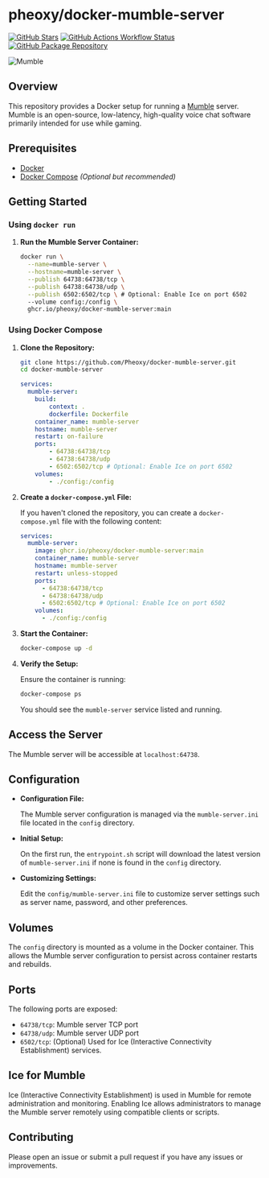 # pheoxy/docker-mumble-server

[![GitHub Stars](https://img.shields.io/github/stars/pheoxy/docker-mumble-server.svg?color=94398d&labelColor=555555&logoColor=ffffff&style=for-the-badge&logo=github)](https://github.com/pheoxy/docker-mumble-server)
[![GitHub Actions Workflow Status](https://img.shields.io/github/actions/workflow/status/pheoxy/docker-mumble-server/docker-publish.yml?style=for-the-badge&logo=github&logoColor=ffffff&label=pheoxy&labelColor=555555)](https://github.com/Pheoxy/docker-mumble-server/actions)
[![GitHub Package Repository](https://img.shields.io/static/v1.svg?color=94398d&labelColor=555555&logoColor=ffffff&style=for-the-badge&label=pheoxy&message=GitHub%20Package&logo=github)](https://github.com/pheoxy/docker-mumble-server/packages)

![Mumble](https://avatars.githubusercontent.com/u/639008?s=200&v=4)

## Overview

This repository provides a Docker setup for running a [Mumble](https://www.mumble.info/) server. Mumble is an open-source, low-latency, high-quality voice chat software primarily intended for use while gaming.

## Prerequisites

- [Docker](https://www.docker.com/get-started)
- [Docker Compose](https://docs.docker.com/compose/) *(Optional but recommended)*

## Getting Started

### Using `docker run`

1. **Run the Mumble Server Container:**

    ```bash
    docker run \
      --name=mumble-server \
      --hostname=mumble-server \
      --publish 64738:64738/tcp \
      --publish 64738:64738/udp \
      --publish 6502:6502/tcp \ # Optional: Enable Ice on port 6502
      --volume config:/config \
      ghcr.io/pheoxy/docker-mumble-server:main
    ```

### Using Docker Compose

1. **Clone the Repository:**

    ```bash
    git clone https://github.com/Pheoxy/docker-mumble-server.git
    cd docker-mumble-server
    ```

    ```yaml
    services:
      mumble-server:
        build:
            context: .
            dockerfile: Dockerfile
        container_name: mumble-server
        hostname: mumble-server
        restart: on-failure
        ports:
            - 64738:64738/tcp
            - 64738:64738/udp
            - 6502:6502/tcp # Optional: Enable Ice on port 6502
        volumes:
            - ./config:/config

    ```

2. **Create a `docker-compose.yml` File:**

    If you haven't cloned the repository, you can create a `docker-compose.yml` file with the following content:

    ```yaml
    services:
      mumble-server:
        image: ghcr.io/pheoxy/docker-mumble-server:main
        container_name: mumble-server
        hostname: mumble-server
        restart: unless-stopped
        ports:
          - 64738:64738/tcp
          - 64738:64738/udp
          - 6502:6502/tcp # Optional: Enable Ice on port 6502
        volumes:
          - ./config:/config
    ```

3. **Start the Container:**

    ```bash
    docker-compose up -d
    ```

4. **Verify the Setup:**

    Ensure the container is running:

    ```bash
    docker-compose ps
    ```

    You should see the `mumble-server` service listed and running.

## Access the Server

The Mumble server will be accessible at `localhost:64738`.

## Configuration

- **Configuration File:**

  The Mumble server configuration is managed via the `mumble-server.ini` file located in the `config` directory.

- **Initial Setup:**

  On the first run, the `entrypoint.sh` script will download the latest version of `mumble-server.ini` if none is found in the `config` directory.

- **Customizing Settings:**

  Edit the `config/mumble-server.ini` file to customize server settings such as server name, password, and other preferences.

## Volumes

The `config` directory is mounted as a volume in the Docker container. This allows the Mumble server configuration to persist across container restarts and rebuilds.

## Ports

The following ports are exposed:

- `64738/tcp`: Mumble server TCP port
- `64738/udp`: Mumble server UDP port
- `6502/tcp`: (Optional) Used for Ice (Interactive Connectivity Establishment) services.

## Ice for Mumble

Ice (Interactive Connectivity Establishment) is used in Mumble for remote administration and monitoring. Enabling Ice allows administrators to manage the Mumble server remotely using compatible clients or scripts.

## Contributing

Please open an issue or submit a pull request if you have any issues or improvements.
